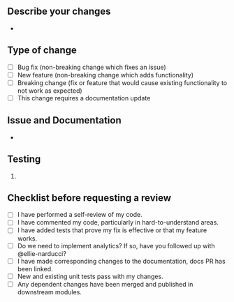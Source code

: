 ## Describe your changes

<!-- Please include a summary of the changes and the related issue. Please also include relevant motivation and context. List any dependencies that are required for this change. -->

-

## Type of change

<!-- Please delete options that are not relevant. -->

- [ ] Bug fix (non-breaking change which fixes an issue)
- [ ] New feature (non-breaking change which adds functionality)
- [ ] Breaking change (fix or feature that would cause existing functionality to not work as expected)
- [ ] This change requires a documentation update

## Issue and Documentation

<!-- Please link the appropriate Linear/GitHub issues as well as any supporting Notion documentation. Notion documentation should include a Loom. Also include a link to the documentation PR if relevant. -->

-

## Testing

<!-- Please describe how the reviewer can test the changes. Also include steps to reproduce the testing environment. -->

1.

## Checklist before requesting a review

<!-- Please tick off this checklist to ensure you have met all requirements prior to PR -->

- [ ] I have performed a self-review of my code.
- [ ] I have commented my code, particularly in hard-to-understand areas.
- [ ] I have added tests that prove my fix is effective or that my feature works.
- [ ] Do we need to implement analytics? If so, have you followed up with @ellie-narducci?
- [ ] I have made corresponding changes to the documentation, docs PR has been linked.
- [ ] New and existing unit tests pass with my changes.
- [ ] Any dependent changes have been merged and published in downstream modules.

